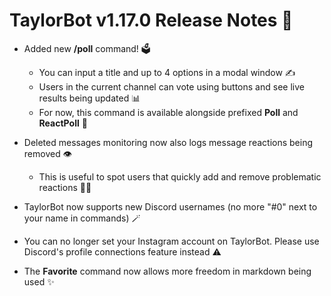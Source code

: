 # TaylorBot v1.17.0 Release Notes 📝

- Added new **/poll** command! 🗳️
    - You can input a title and up to 4 options in a modal window ✍️
    - Users in the current channel can vote using buttons and see live results being updated 📊
    - For now, this command is available alongside prefixed **Poll** and **ReactPoll** 🤹

- Deleted messages monitoring now also logs message reactions being removed 👁️
    - This is useful to spot users that quickly add and remove problematic reactions 🙅‍♂️

- TaylorBot now supports new Discord usernames (no more "#0" next to your name in commands) 🪄

- You can no longer set your Instagram account on TaylorBot. Please use Discord's profile connections feature instead ⚠️

- The **Favorite** command now allows more freedom in markdown being used ✨
